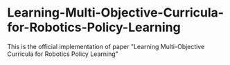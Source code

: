 # Learning-Multi-Objective-Curricula-for-Robotics-Policy-Learning
This is the official implementation of paper "Learning Multi-Objective Curricula for Robotics Policy Learning"
